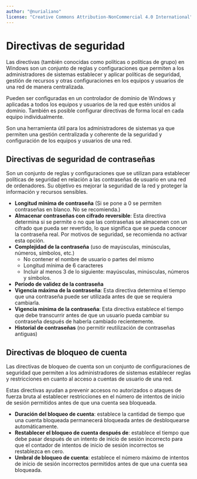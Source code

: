 ```yaml
---
author: "@nurialiano"
license: "Creative Commons Attribution-NonCommercial 4.0 International"
---
```

# Directivas de seguridad

Las directivas (también conocidas como políticas o políticas de grupo) en Windows son un conjunto de reglas y configuraciones que permiten a los administradores de sistemas establecer y aplicar políticas de seguridad, gestión de recursos y otras configuraciones en los equipos y usuarios de una red de manera centralizada.

Pueden ser configuradas en un controlador de dominio de Windows y aplicadas a todos los equipos y usuarios de la red que estén unidos al dominio. También es posible configurar directivas de forma local en cada equipo individualmente.

Son una herramienta útil para los administradores de sistemas ya que permiten una gestión centralizada y coherente de la seguridad y configuración de los equipos y usuarios de una red.

## Directivas de seguridad de contraseñas

Son un conjunto de reglas y configuraciones que se utilizan para establecer políticas de seguridad en relación a las contraseñas de usuario en una red de ordenadores. Su objetivo es mejorar la seguridad de la red y proteger la información y recursos sensibles.

- **Longitud mínima de contraseña** (Si se pone a 0 se permiten contraseñas en blanco. No se recomienda.)
- **Almacenar contraseñas con cifrado reversible**: Esta directiva determina si se permite o no que las contraseñas se almacenen con un cifrado que pueda ser revertido, lo que significa que se pueda conocer la contraseña real. Por motivos de seguridad, se recomienda no activar esta opción.
- **Complejidad de la contraseña** (uso de mayúsculas, minúsculas, números, símbolos, etc.)
  - No contener el nombre de usuario o partes del mismo
  - Longitud mínima de 6 caracteres
  - Incluir al menos 3 de lo siguiente: mayúsculas, minúsculas, números y símbolos.
- **Periodo de validez de la contraseña**
- **Vigencia máxima de la contraseña**: Esta directiva determina el tiempo que una contraseña puede ser utilizada antes de que se requiera cambiarla.
- **Vigencia mínima de la contraseña**: Esta directiva establece el tiempo que debe transcurrir antes de que un usuario pueda cambiar su contraseña después de haberla cambiado recientemente.
- **Historial de contraseñas** (no permitir reutilización de contraseñas antiguas)

## Directivas de bloqueo de cuenta

Las directivas de bloqueo de cuenta son un conjunto de configuraciones de seguridad que permiten a los administradores de sistemas establecer reglas y restricciones en cuanto al acceso a cuentas de usuario de una red.

Estas directivas ayudan a prevenir accesos no autorizados o ataques de fuerza bruta al establecer restricciones en el número de intentos de inicio de sesión permitidos antes de que una cuenta sea bloqueada.

- **Duración del bloqueo de cuenta**: establece la cantidad de tiempo que una cuenta bloqueada permanecerá bloqueada antes de desbloquearse automáticamente.
- **Restablecer el bloqueo de cuenta después de**: establece el tiempo que debe pasar después de un intento de inicio de sesión incorrecto para que el contador de intentos de inicio de sesión incorrectos se restablezca en cero.
- **Umbral de bloqueo de cuenta**: establece el número máximo de intentos de inicio de sesión incorrectos permitidos antes de que una cuenta sea bloqueada.